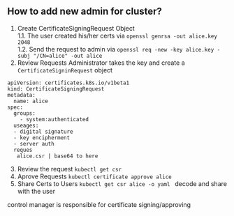 ## How to add new admin for cluster?

1. Create CertificateSigningRequest Object </br>
1.1. The user created his/her certs via `openssl genrsa -out alice.key 2048`</br>
1.2. Send the request to admin via `openssl req -new -key alice.key -subj "/CN=alice" -out alice`</br>
2. Review Requests
Administrator takes the key and create a `CertificateSigninRequest` object
```
apiVersion: certificates.k8s.io/v1beta1
kind: CertificateSigningRequest
metadata:
  name: alice
spec:
  groups:
    - system:authenticated
  useages:
  - digital signature
  - key encipherment
  - server auth
  reques
   alice.csr | base64 to here
```
3. Review the request
`kubectl get csr`
4. Aprove Requests
`kubectl certificate approve alice`
5. Share Certs to Users
`kubectl get csr alice -o yaml ` decode and share with the user

control manager is responsible for certificate signing/approving
